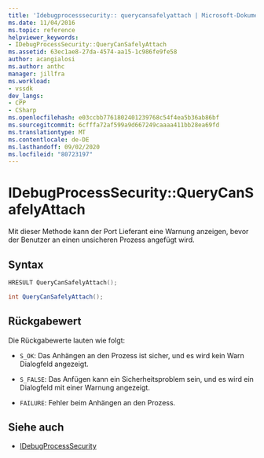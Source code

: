 ```yaml
---
title: 'Idebugprocesssecurity:: querycansafelyattach | Microsoft-Dokumentation'
ms.date: 11/04/2016
ms.topic: reference
helpviewer_keywords:
- IDebugProcessSecurity::QueryCanSafelyAttach
ms.assetid: 63ec1ae8-27da-4574-aa15-1c986fe9fe58
author: acangialosi
ms.author: anthc
manager: jillfra
ms.workload:
- vssdk
dev_langs:
- CPP
- CSharp
ms.openlocfilehash: e03ccbb7761802401239768c54f4ea5b36ab86bf
ms.sourcegitcommit: 6cfffa72af599a9d667249caaaa411bb28ea69fd
ms.translationtype: MT
ms.contentlocale: de-DE
ms.lasthandoff: 09/02/2020
ms.locfileid: "80723197"
---
```

# <a name="idebugprocesssecurityquerycansafelyattach"></a>IDebugProcessSecurity::QueryCanSafelyAttach
Mit dieser Methode kann der Port Lieferant eine Warnung anzeigen, bevor der Benutzer an einen unsicheren Prozess angefügt wird.

## <a name="syntax"></a>Syntax

```cpp
HRESULT QueryCanSafelyAttach();
```

```csharp
int QueryCanSafelyAttach();
```

## <a name="return-value"></a>Rückgabewert
 Die Rückgabewerte lauten wie folgt:

- `S_OK`: Das Anhängen an den Prozess ist sicher, und es wird kein Warn Dialogfeld angezeigt.

- `S_FALSE`: Das Anfügen kann ein Sicherheitsproblem sein, und es wird ein Dialogfeld mit einer Warnung angezeigt.

- `FAILURE`: Fehler beim Anhängen an den Prozess.

## <a name="see-also"></a>Siehe auch
- [IDebugProcessSecurity](../../../extensibility/debugger/reference/idebugprocesssecurity.md)
